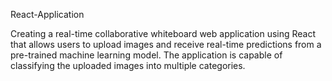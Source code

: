 React-Application

Creating a real-time collaborative whiteboard web application using React that allows users to upload images and receive real-time predictions from a pre-trained machine learning model. The application is capable of classifying the uploaded images into multiple categories.